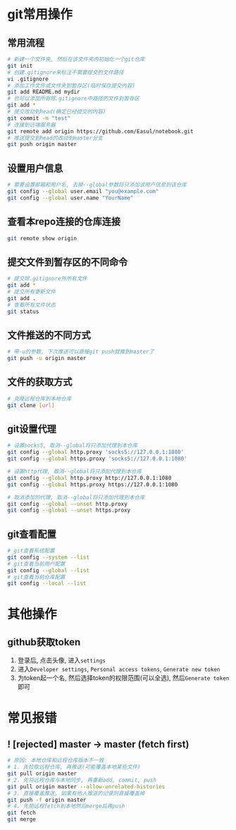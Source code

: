 # git常用操作
## 常用流程
```bash
# 新建一个文件夹, 然后在该文件夹内初始化一个git仓库
git init
# 创建.gitignore来标注不需要提交的文件路径
vi .gitignore
# 添加工作文件或文件夹到暂存区(临时保存提交内容)
git add README.md mydir
# 也可以添加所有除.gitignore中路径的文件到暂存区
git add *
# 提交改动到head(确定已经提交的内容)
git commit -m "test"
# 连接到远端服务器
git remote add origin https://github.com/Easul/notebook.git
# 推送提交到head的改动到master分支
git push origin master
```

## 设置用户信息
```bash
# 需要设置邮箱和用户名, 去掉--global参数将只添加该用户信息到该仓库
git config --global user.email "you@example.com"
git config --global user.name "YourName"
```

## 查看本repo连接的仓库连接
```bash
git remote show origin
```

## 提交文件到暂存区的不同命令
```bash
# 提交除.gitignore外所有文件
git add *
# 提交所有更新文件
git add .
# 查看所有文件状态
git status
```

## 文件推送的不同方式
```bash
# 带-u的参数, 下次推送可以直接git push就推到master了
git push -u origin master 
```

## 文件的获取方式
```bash
# 克隆远程仓库到本地仓库
git clone [url] 
```

## git设置代理
```bash
# 设置socks5, 取消--global将只添加代理到本仓库
git config --global http.proxy 'socks5://127.0.0.1:1080'
git config --global https.proxy 'socks5://127.0.0.1:1080' 

# 设置http代理, 取消--global将只添加代理到本仓库
git config --global http.proxy http://127.0.0.1:1080
git config --global https.proxy https://127.0.0.1:1080

# 取消添加的代理, 取消--global将只添加代理到本仓库
git config --global --unset http.proxy
git config --global --unset https.proxy
```

## git查看配置
```bash
# git查看系统配置
git config --system --list
# git查看当前用户配置
git config --global --list
# git查看当前仓库配置
git config --local --list
```

# 其他操作
## github获取token
1. 登录后, 点击头像, 进入`settings`
2. 进入`Developer settings`, `Personal access tokens`, `Generate new token`
3. 为token起一个名, 然后选择token的权限范围(可以全选), 然后`Generate token`即可

# 常见报错
##  ! [rejected] master -> master (fetch first)
```bash
# 原因: 本地仓库和远程仓库版本不一致
# 1. 先拉取远程仓库, 再推送(可能覆盖本地某些文件)
git pull origin master
# 2. 先将远程仓库与本地同步, 再重新add, commit, push
git pull origin master --allow-unrelated-histories
# 3. 直接覆盖推送, 如果有他人推送的记录则直接覆盖掉
git push -f origin master
# 4. 先把远程fetch到本地然后merge后再push
git fetch
git merge
```